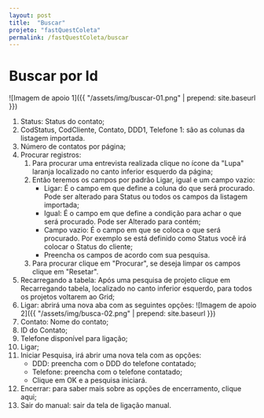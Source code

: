 ```yaml
---
layout: post
title:  "Buscar"
projeto: "fastQuestColeta"
permalink: /fastQuestColeta/buscar
---
```

# Buscar por Id
![Imagem de apoio 1]({{ "/assets/img/buscar-01.png" | prepend: site.baseurl }})
1. Status: Status do contato;
2. CodStatus, CodCliente, Contato, DDD1, Telefone 1: são as colunas da listagem importada.
3. Número de contatos por página;
4. Procurar registros:
    1. Para procurar uma entrevista realizada clique no ícone da "Lupa" laranja localizado no canto inferior esquerdo da página;
    2. Então teremos os campos por padrão Ligar, igual e um campo vazio:
        - Ligar: É o campo em que define a coluna do que será procurado. Pode ser alterado para Status ou todos os campos da listagem importada;
        - Igual: É o campo em que define a condição para achar o que será procurado. Pode ser Alterado para contém;
        - Campo vazio: É o campo em que se coloca o que será procurado. Por exemplo se está definido como Status você irá colocar o Status do cliente;
        - Preencha os campos de acordo com sua pesquisa.
    3. Para procurar clique em "Procurar", se deseja limpar os campos clique em "Resetar".
5. Recarregando a tabela: Após uma pesquisa de projeto clique em Recarregando tabela, localizado no canto inferior esquerdo, para todos os projetos voltarem ao Grid;
6. Ligar: abrirá uma nova aba com as seguintes opções:
![Imagem de apoio 2]({{ "/assets/img/busca-02.png" | prepend: site.baseurl }})
7. Contato: Nome do contato;
8. ID do Contato;
9. Telefone disponível para ligação;
10. Ligar;
11. Iniciar Pesquisa, irá abrir uma nova tela com as opções:
    - DDD: preencha com o DDD do telefone contatado;
    - Telefone: preencha com o telefone contatado;
    - Clique em OK e a pesquisa iniciará.
12. Encerrar: para saber mais sobre as opções de encerramento, clique aqui;
13. Sair do manual: sair da tela de ligação manual.
